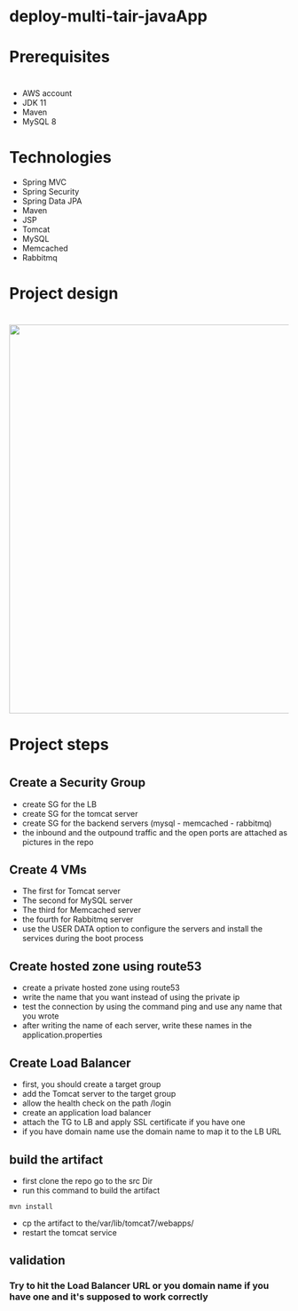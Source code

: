 # deploy-multi-tair-javaApp

# Prerequisites
#
- AWS account
- JDK 11
- Maven 
- MySQL 8

# Technologies 
- Spring MVC
- Spring Security
- Spring Data JPA
- Maven
- JSP
- Tomcat
- MySQL
- Memcached
- Rabbitmq
# Project design
#  
 <img src="https://github.com/AbdelrhmanAli123/deploy-three-tair-javaApp/assets/133269614/2bcd589c-74b4-434d-9b41-8a1279913bb5" width=700>
 
# Project steps
#

## Create a Security Group
- create SG for the LB
- create SG for the tomcat server
- create SG for the backend servers (mysql - memcached - rabbitmq)
- the inbound and the outpound traffic and  the open ports are attached as pictures in the repo

## Create  4 VMs
- The first for Tomcat server
- The second for MySQL server
- The third for Memcached server
- the fourth for Rabbitmq server
- use the USER DATA option to configure the servers and install the services during the boot process

## Create hosted zone using route53
- create a private hosted zone using route53
- write the name that you want instead of using the private ip
- test the connection by using the command ping and use any name that you wrote
- after writing the name of each server, write these names in the application.properties

## Create Load Balancer
- first, you should create a target group
- add the Tomcat server to the target group
- allow the health check on the path /login
- create an application load balancer
- attach the TG to LB and apply SSL certificate if you have one
- if you have domain name use the domain name to map it to the LB URL

## build the artifact 
- first clone the repo go to the src Dir
- run this command to build the artifact
```
mvn install
```
- cp the artifact to the/var/lib/tomcat7/webapps/
- restart the tomcat service

## validation 
### Try to hit the Load Balancer URL or you domain name if you have one and it's supposed to work correctly
